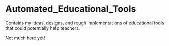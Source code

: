 # Automated_Educational_Tools
Contains my ideas, designs, and rough implementations of educational tools that could potentially help teachers.

Not much here yet!

